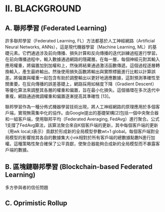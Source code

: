 # II. BLACKGROUND
## A. 聯邦學習 (Federated Learning)
許多聯邦學習（Federated Learning, FL）方法都基於人工神經網路（Artificial Neural Networks, ANNs），這是現代機器學習（Machine Learning, ML）的基礎元素。它們通過涉及前向傳播、損失計算和反向傳播的迭代訓練過程進行學習。在前向傳播過程中，輸入數據通過網路的隱藏層。在每一層，每個神經元對其輸入應用權重，將偏置加到加權和上，然後將結果通過激活函數傳遞。這個過程逐層轉換輸入，產生最終輸出。然後使用損失函數將輸出與實際標籤進行比較以計算誤差。將偏置與權重一起包含有助於調整輸出以更好地適應數據，這對預測準確性至關重要。在反向傳播的誤差基礎上，網路採用如梯度下降（Gradient Descent）等優化算法來調整其各層的權重和偏置，旨在最小化損失。這個循環在多次迭代中重複，網路通過微調權重和偏置逐漸提高其準確性 [13]。

聯邦學習作為一種分佈式機器學習技術出現，將人工神經網路的原理應用於多個客戶端，實現無需集中化的協作。由Google提出的基礎架構[2]包括一個中央聚合器和一組客戶端，使用聯邦平均（Federated Averaging, FedAvg）進行聚合。公式1支撐了FedAvg算法，該算法聚合來自K個客戶端的更新，其中每個客戶端的更新（用wk local,t表示）貢獻於形成新的全局模型參數wt+1 global。每個客戶端對全局模型的影響按其各自的數據集大小nk相對於所有客戶端的總數據點數N進行加權。這種策略性聚合確保了公平貢獻，使聚合器能夠合成新的全局模型而不暴露客戶端的數據。

## B. 區塊鏈聯邦學習 (Blockchain-based Federated Learning)
多方參與者的信任問題

## C. Oprimistic Rollup